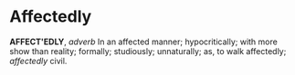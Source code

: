 # Affectedly

**AFFECT'EDLY**, _adverb_ In an affected manner; hypocritically; with more show than reality; formally; studiously; unnaturally; as, to walk affectedly; _affectedly_ civil.